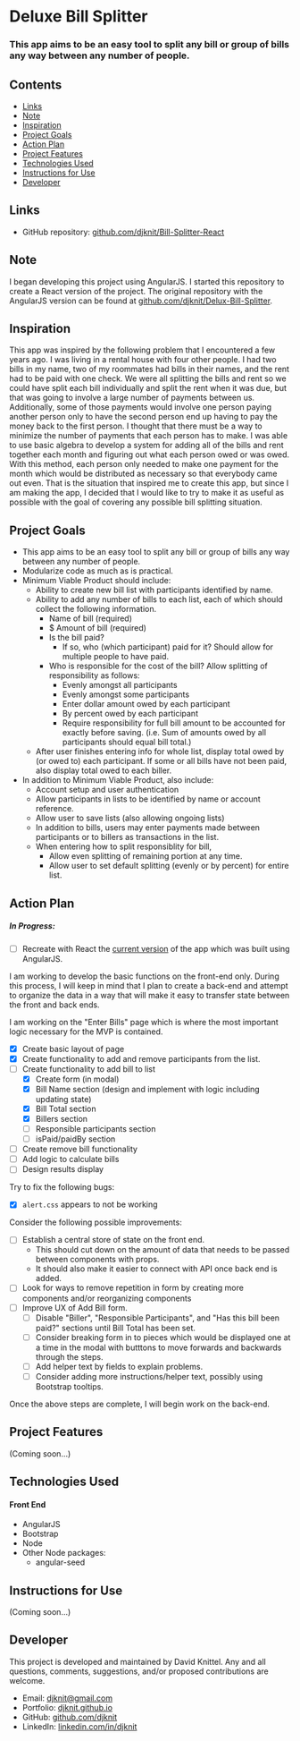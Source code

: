 # Deluxe Bill Splitter

### This app aims to be an easy tool to split any bill or group of bills any way between any number of people.

## Contents
* [Links](#links)
* [Note](#note)
* [Inspiration](#inspiration)
* [Project Goals](#project-goals)
* [Action Plan](#action-plan)
* [Project Features](#project-features)
* [Technologies Used](#technologies-used)
* [Instructions for Use](#instructions-for-use)
* [Developer](#developer)

## Links
* GitHub repository: [github.com/djknit/Bill-Splitter-React](https://github.com/djknit/Bill-Splitter-React)

## Note
I began developing this project using AngularJS. I started this repository to create a React version of the project.
The original repository with the AngularJS version can be found at [github.com/djknit/Delux-Bill-Splitter](https://github.com/djknit/Delux-Bill-Splitter).

## Inspiration
This app was inspired by the following problem that I encountered a few years ago. I was living in a rental house with four other people. I had two bills in my name, two of my roommates had bills in their names, and the rent had to be paid with one check. We were all splitting the bills and rent so we could have split each bill individually and split the rent when it was due, but that was going to involve a large number of payments between us. Additionally, some of those payments would involve one person paying another person only to have the second person end up having to pay the money back to the first person. I thought that there must be a way to minimize the number of payments that each person has to make. I was able to use basic algebra to develop a system for adding all of the bills and rent together each month and figuring out what each person owed or was owed. With this method, each person only needed to make one payment for the month which would be distributed as necessary so that everybody came out even. That is the situation that inspired me to create this app, but since I am making the app, I decided that I would like to try to make it as useful as possible with the goal of covering any possible bill splitting situation.

## Project Goals
* This app aims to be an easy tool to split any bill or group of bills any way between any number of people.
* Modularize code as much as is practical.
* Minimum Viable Product should include:
  * Ability to create new bill list with participants identified by name.
  * Ability to add any number of bills to each list, each of which should collect the following information.
    * Name of bill (required)
    * $ Amount of bill (required)
    * Is the bill paid?
      * If so, who (which participant) paid for it? Should allow for multiple people to have paid.
    * Who is responsible for the cost of the bill? Allow splitting of responsibility as follows:
      * Evenly amongst all participants
      * Evenly amongst some participants
      * Enter dollar amount owed by each participant
      * By percent owed by each participant
      * Require responsibility for full bill amount to be accounted for exactly before saving. (i.e. Sum of amounts owed by all participants should equal bill total.)
  * After user finishes entering info for whole list, display total owed by (or owed to) each participant. If some or all bills have not been paid, also display total owed to each biller.
* In addition to Minimum Viable Product, also include:
  * Account setup and user authentication
  * Allow participants in lists to be identified by name or account reference.
  * Allow user to save lists (also allowing ongoing lists)
  * In addition to bills, users may enter payments made between participants or to billers as transactions in the list.
  * When entering how to split responsiblity for bill,
    * Allow even splitting of remaining portion at any time.
    * Allow user to set default splitting (evenly or by percent) for entire list.

## Action Plan

##### In Progress:
* [ ] Recreate with React the [current version](https://github.com/djknit/Delux-Bill-Splitter) of the app which was built using AngularJS.

I am working to develop the basic functions on the front-end only. During this process, I will keep in mind that I plan to create a back-end and attempt to organize the data in a way that will make it easy to transfer state between the front and back ends.

I am working on the "Enter Bills" page which is where the most important logic necessary for the MVP is contained.

* [x] Create basic layout of page
* [x] Create functionality to add and remove participants from the list.
* [ ] Create functionality to add bill to list
  * [x] Create form (in modal)
  * [x] Bill Name section (design and implement with logic including updating state)
  * [x] Bill Total section
  * [x] Billers section
  * [ ] Responsible participants section
  * [ ] isPaid/paidBy section
* [ ] Create remove bill functionality
* [ ] Add logic to calculate bills
* [ ] Design results display

Try to fix the following bugs:

* [x] `alert.css` appears to not be working

Consider the following possible improvements:

* [ ] Establish a central store of state on the front end.
  * This should cut down on the amount of data that needs to be passed between components with props.
  * It should also make it easier to connect with API once back end is added.
* [ ] Look for ways to remove repetition in form by creating more components and/or reorganizing components
* [ ] Improve UX of Add Bill form.
  * [ ] Disable "Biller", "Responsible Participants", and "Has this bill been paid?" sections until Bill Total has been set.
  * [ ] Consider breaking form in to pieces which would be displayed one at a time in the modal with butttons to move forwards and backwards through the steps.
  * [ ] Add helper text by fields to explain problems.
  * [ ] Consider adding more instructions/helper text, possibly using Bootstrap tooltips.

Once the above steps are complete, I will begin work on the back-end.

## Project Features
(Coming soon...)

## Technologies Used
#### Front End
* AngularJS
* Bootstrap
* Node
* Other Node packages:
  * angular-seed

## Instructions for Use
(Coming soon...)

## Developer
This project is developed and maintained by David Knittel. Any and all questions, comments, suggestions, and/or proposed contributions are welcome.
* Email: [djknit@gmail.com](mailto:djknit@gmail.com)
* Portfolio: [djknit.github.io](https://djknit.github.io/)
* GitHub: [github.com/djknit](https://github.com/djknit)
* LinkedIn: [linkedin.com/in/djknit](https://www.linkedin.com/in/djknit/)